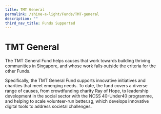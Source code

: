 ```yaml
---
title: TMT General
permalink: /shine-a-light/Funds/TMT-general
description: ""
third_nav_title: Funds Supported
---
```


# TMT General

The TMT General Fund helps causes that work towards building thriving communities in Singapore, and whose work falls outside the criteria for the other Funds. 

Specifically, the TMT General Fund supports innovative initiatives and charities that meet emerging needs. To date, the fund covers a diverse range of causes, from crowdfunding charity Ray of Hope, to leadership development in the social sector with the NCSS 40-Under40 programme, and helping to scale volunteer-run better.sg, which develops innovative digital tools to address societal challenges.
